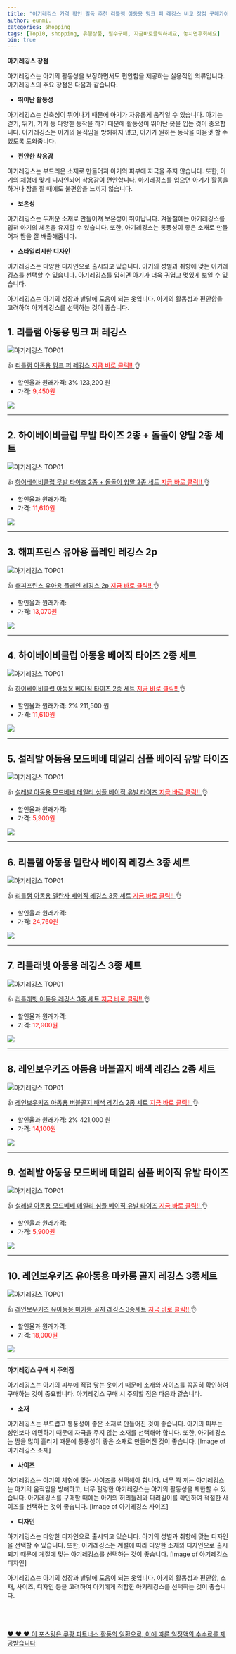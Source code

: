 ```yaml
---
title: "아기레깅스 가격 확인 필독 추천 리틀램 아동용 밍크 퍼 레깅스 비교 장점 구매가이드"
author: eunmi.
categories: shopping
tags: [Top10, shopping, 유행상품, 필수구매, 지금바로클릭하세요, 놓치면후회해요]
pin: true
---
```

**아기레깅스 장점**

아기레깅스는 아기의 활동성을 보장하면서도 편안함을 제공하는 실용적인 의류입니다. 아기레깅스의 주요 장점은 다음과 같습니다.

* **뛰어난 활동성**

아기레깅스는 신축성이 뛰어나기 때문에 아기가 자유롭게 움직일 수 있습니다. 아기는 걷기, 뛰기, 기기 등 다양한 동작을 하기 때문에 활동성이 뛰어난 옷을 입는 것이 중요합니다. 아기레깅스는 아기의 움직임을 방해하지 않고, 아기가 원하는 동작을 마음껏 할 수 있도록 도와줍니다.

* **편안한 착용감**

아기레깅스는 부드러운 소재로 만들어져 아기의 피부에 자극을 주지 않습니다. 또한, 아기의 체형에 맞게 디자인되어 착용감이 편안합니다. 아기레깅스를 입으면 아기가 활동을 하거나 잠을 잘 때에도 불편함을 느끼지 않습니다.

* **보온성**

아기레깅스는 두꺼운 소재로 만들어져 보온성이 뛰어납니다. 겨울철에는 아기레깅스를 입혀 아기의 체온을 유지할 수 있습니다. 또한, 아기레깅스는 통풍성이 좋은 소재로 만들어져 땀을 잘 배출해줍니다.

* **스타일리시한 디자인**

아기레깅스는 다양한 디자인으로 출시되고 있습니다. 아기의 성별과 취향에 맞는 아기레깅스를 선택할 수 있습니다. 아기레깅스를 입히면 아기가 더욱 귀엽고 멋있게 보일 수 있습니다.

아기레깅스는 아기의 성장과 발달에 도움이 되는 옷입니다. 아기의 활동성과 편안함을 고려하여 아기레깅스를 선택하는 것이 좋습니다.

   

## 1. 리틀램 아동용 밍크 퍼 레깅스

![아기레깅스 TOP01](https://thumbnail7.coupangcdn.com/thumbnails/remote/230x230ex/image/vendor_inventory/506f/9b5dd98fe72f340e2d05937404282d64460ce3c99d13d85700943a579a6f.jpg)


👍 [리틀램 아동용 밍크 퍼 레깅스 <font color=red> 지금 바로 클릭!! </font> ](https://link.coupang.com/re/AFFSDP?lptag=AF3617701&subid=GithubCoopas&pageKey=2341094011&traceid=V0-153&itemId=4069602891&vendorItemId=72040342686) 👌 


- 할인율과 원래가격: 3%  123,200   원
- 가격: <span style='color:red'>9,450원</span>

[![](/discount_price.png)](https://link.coupang.com/re/AFFSDP?lptag=AF3617701&subid=GithubCoopas&pageKey=2341094011&traceid=V0-153&itemId=4069602891&vendorItemId=72040342686)

---


   

## 2. 하이베이비클럽 무발 타이즈 2종 + 돌돌이 양말 2종 세트

![아기레깅스 TOP01](https://thumbnail7.coupangcdn.com/thumbnails/remote/230x230ex/image/retail/images/2020/02/11/10/9/573d1986-bf74-4574-a53a-b583ab842c13.jpg)


👍 [하이베이비클럽 무발 타이즈 2종 + 돌돌이 양말 2종 세트 <font color=red> 지금 바로 클릭!! </font> ](https://link.coupang.com/re/AFFSDP?lptag=AF3617701&subid=GithubCoopas&pageKey=1251070299&traceid=V0-153&itemId=2250309320&vendorItemId=70247691330) 👌 


- 할인율과 원래가격: 
- 가격: <span style='color:red'>11,610원</span>

[![](/discount_price.png)](https://link.coupang.com/re/AFFSDP?lptag=AF3617701&subid=GithubCoopas&pageKey=1251070299&traceid=V0-153&itemId=2250309320&vendorItemId=70247691330)

---


   

## 3. 해피프린스 유아용 플레인 레깅스 2p

![아기레깅스 TOP01](https://thumbnail7.coupangcdn.com/thumbnails/remote/230x230ex/image/rs_quotation_api/cybfrbnb/9010616ee4e84cd68947a7e2d8b7576c.jpg)


👍 [해피프린스 유아용 플레인 레깅스 2p <font color=red> 지금 바로 클릭!! </font> ](https://link.coupang.com/re/AFFSDP?lptag=AF3617701&subid=GithubCoopas&pageKey=7612823598&traceid=V0-153&itemId=20166086064&vendorItemId=87258406455) 👌 


- 할인율과 원래가격: 
- 가격: <span style='color:red'>13,070원</span>

[![](/discount_price.png)](https://link.coupang.com/re/AFFSDP?lptag=AF3617701&subid=GithubCoopas&pageKey=7612823598&traceid=V0-153&itemId=20166086064&vendorItemId=87258406455)

---


   

## 4. 하이베이비클럽 아동용 베이직 타이즈 2종 세트

![아기레깅스 TOP01](https://thumbnail6.coupangcdn.com/thumbnails/remote/230x230ex/image/retail/images/346699673915483-a9bc7344-5d90-4a1b-ad2c-46df88af06c6.jpg)


👍 [하이베이비클럽 아동용 베이직 타이즈 2종 세트 <font color=red> 지금 바로 클릭!! </font> ](https://link.coupang.com/re/AFFSDP?lptag=AF3617701&subid=GithubCoopas&pageKey=2044324162&traceid=V0-153&itemId=3475512241&vendorItemId=71461830218) 👌 


- 할인율과 원래가격: 2%  211,500   원
- 가격: <span style='color:red'>11,610원</span>

[![](/discount_price.png)](https://link.coupang.com/re/AFFSDP?lptag=AF3617701&subid=GithubCoopas&pageKey=2044324162&traceid=V0-153&itemId=3475512241&vendorItemId=71461830218)

---


   

## 5. 설레발 아동용 모드베베 데일리 심플 베이직 유발 타이즈

![아기레깅스 TOP01](https://thumbnail6.coupangcdn.com/thumbnails/remote/230x230ex/image/retail/images/2280797238459802-9e0533fe-6dec-48a6-9854-9be74a16ed90.jpg)


👍 [설레발 아동용 모드베베 데일리 심플 베이직 유발 타이즈 <font color=red> 지금 바로 클릭!! </font> ](https://link.coupang.com/re/AFFSDP?lptag=AF3617701&subid=GithubCoopas&pageKey=6359456827&traceid=V0-153&itemId=13419368414&vendorItemId=80674019443) 👌 


- 할인율과 원래가격: 
- 가격: <span style='color:red'>5,900원</span>

[![](/discount_price.png)](https://link.coupang.com/re/AFFSDP?lptag=AF3617701&subid=GithubCoopas&pageKey=6359456827&traceid=V0-153&itemId=13419368414&vendorItemId=80674019443)

---


   

## 6. 리틀램 아동용 멜란사 베이직 레깅스 3종 세트

![아기레깅스 TOP01](https://thumbnail7.coupangcdn.com/thumbnails/remote/230x230ex/image/vendor_inventory/af1b/baeebd389a05eacc11a9b2464f952d1594cdc99ccccb8ed7392064ff4d0c.jpg)


👍 [리틀램 아동용 멜란사 베이직 레깅스 3종 세트 <font color=red> 지금 바로 클릭!! </font> ](https://link.coupang.com/re/AFFSDP?lptag=AF3617701&subid=GithubCoopas&pageKey=1371902470&traceid=V0-153&itemId=2404584723&vendorItemId=70399326945) 👌 


- 할인율과 원래가격: 
- 가격: <span style='color:red'>24,760원</span>

[![](/discount_price.png)](https://link.coupang.com/re/AFFSDP?lptag=AF3617701&subid=GithubCoopas&pageKey=1371902470&traceid=V0-153&itemId=2404584723&vendorItemId=70399326945)

---


   

## 7. 리틀래빗 아동용 레깅스 3종 세트

![아기레깅스 TOP01](https://thumbnail6.coupangcdn.com/thumbnails/remote/230x230ex/image/product/image/vendoritem/2018/10/23/3518027895/0902b21f-52ff-4d08-bb39-4b78f27efbd8.jpg)


👍 [리틀래빗 아동용 레깅스 3종 세트 <font color=red> 지금 바로 클릭!! </font> ](https://link.coupang.com/re/AFFSDP?lptag=AF3617701&subid=GithubCoopas&pageKey=63171946&traceid=V0-153&itemId=215199424&vendorItemId=3518027895) 👌 


- 할인율과 원래가격: 
- 가격: <span style='color:red'>12,900원</span>

[![](/discount_price.png)](https://link.coupang.com/re/AFFSDP?lptag=AF3617701&subid=GithubCoopas&pageKey=63171946&traceid=V0-153&itemId=215199424&vendorItemId=3518027895)

---


   

## 8. 레인보우키즈 아동용 버블골지 배색 레깅스 2종 세트

![아기레깅스 TOP01](https://thumbnail10.coupangcdn.com/thumbnails/remote/230x230ex/image/retail/images/2021/09/29/10/0/4ddaf725-7512-4ca5-b2df-c16c6c12a2f6.jpg)


👍 [레인보우키즈 아동용 버블골지 배색 레깅스 2종 세트 <font color=red> 지금 바로 클릭!! </font> ](https://link.coupang.com/re/AFFSDP?lptag=AF3617701&subid=GithubCoopas&pageKey=6098012558&traceid=V0-153&itemId=11408744124&vendorItemId=78684687198) 👌 


- 할인율과 원래가격: 2%  421,000   원
- 가격: <span style='color:red'>14,100원</span>

[![](/discount_price.png)](https://link.coupang.com/re/AFFSDP?lptag=AF3617701&subid=GithubCoopas&pageKey=6098012558&traceid=V0-153&itemId=11408744124&vendorItemId=78684687198)

---


   

## 9. 설레발 아동용 모드베베 데일리 심플 베이직 유발 타이즈

![아기레깅스 TOP01](https://thumbnail7.coupangcdn.com/thumbnails/remote/230x230ex/image/retail/images/2280874907975998-487dbd65-cd4e-4b40-bec2-f96e68da1c09.jpg)


👍 [설레발 아동용 모드베베 데일리 심플 베이직 유발 타이즈 <font color=red> 지금 바로 클릭!! </font> ](https://link.coupang.com/re/AFFSDP?lptag=AF3617701&subid=GithubCoopas&pageKey=6359456827&traceid=V0-153&itemId=13419368439&vendorItemId=80674019541) 👌 


- 할인율과 원래가격: 
- 가격: <span style='color:red'>5,900원</span>

[![](/discount_price.png)](https://link.coupang.com/re/AFFSDP?lptag=AF3617701&subid=GithubCoopas&pageKey=6359456827&traceid=V0-153&itemId=13419368439&vendorItemId=80674019541)

---


   

## 10. 레인보우키즈 유아동용 마카롱 골지 레깅스 3종세트

![아기레깅스 TOP01](https://thumbnail7.coupangcdn.com/thumbnails/remote/230x230ex/image/retail/images/2020/04/20/0/4/d74eea49-081c-4efa-9133-3add6d70152c.jpg)


👍 [레인보우키즈 유아동용 마카롱 골지 레깅스 3종세트 <font color=red> 지금 바로 클릭!! </font> ](https://link.coupang.com/re/AFFSDP?lptag=AF3617701&subid=GithubCoopas&pageKey=1514299528&traceid=V0-153&itemId=2599257843&vendorItemId=70590471998) 👌 


- 할인율과 원래가격: 
- 가격: <span style='color:red'>18,000원</span>

[![](/discount_price.png)](https://link.coupang.com/re/AFFSDP?lptag=AF3617701&subid=GithubCoopas&pageKey=1514299528&traceid=V0-153&itemId=2599257843&vendorItemId=70590471998)

---
**아기레깅스 구매 시 주의점**

아기레깅스는 아기의 피부에 직접 닿는 옷이기 때문에 소재와 사이즈를 꼼꼼히 확인하여 구매하는 것이 중요합니다. 아기레깅스 구매 시 주의할 점은 다음과 같습니다.

* **소재**

아기레깅스는 부드럽고 통풍성이 좋은 소재로 만들어진 것이 좋습니다. 아기의 피부는 성인보다 예민하기 때문에 자극을 주지 않는 소재를 선택해야 합니다. 또한, 아기레깅스는 땀을 많이 흘리기 때문에 통풍성이 좋은 소재로 만들어진 것이 좋습니다.
[Image of 아기레깅스 소재]

* **사이즈**

아기레깅스는 아기의 체형에 맞는 사이즈를 선택해야 합니다. 너무 꽉 끼는 아기레깅스는 아기의 움직임을 방해하고, 너무 헐렁한 아기레깅스는 아기의 활동성을 제한할 수 있습니다. 아기레깅스를 구매할 때에는 아기의 허리둘레와 다리길이를 확인하여 적절한 사이즈를 선택하는 것이 좋습니다.
[Image of 아기레깅스 사이즈]

* **디자인**

아기레깅스는 다양한 디자인으로 출시되고 있습니다. 아기의 성별과 취향에 맞는 디자인을 선택할 수 있습니다. 또한, 아기레깅스는 계절에 따라 다양한 소재와 디자인으로 출시되기 때문에 계절에 맞는 아기레깅스를 선택하는 것이 좋습니다.
[Image of 아기레깅스 디자인]

아기레깅스는 아기의 성장과 발달에 도움이 되는 옷입니다. 아기의 활동성과 편안함, 소재, 사이즈, 디자인 등을 고려하여 아기에게 적합한 아기레깅스를 선택하는 것이 좋습니다.<br><br><br><br><br> [ ❤ ❤ ❤ 이 포스팅은 쿠팡 파트너스 활동의 일환으로, 이에 따른 일정액의 수수료를 제공받습니다](https://link.coupang.com/a/bcEFyh)